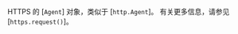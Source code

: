 <!-- YAML
added: v0.4.5
changes:
  - version: v2.5.0
    pr-url: https://github.com/nodejs/node/pull/2228
    description: 新增 `maxCachedSessions` 参数到 `options`，用于 TLS 会话的再利用。
  - version: v5.3.0
    pr-url: https://github.com/nodejs/node/pull/4252
    description: 支持 `maxCachedSessions` 为 `0`，用于禁用 TLS 会话的缓存。
-->

HTTPS 的 [`Agent`] 对象，类似于 [`http.Agent`]。 
有关更多信息，请参见 [`https.request()`]。

